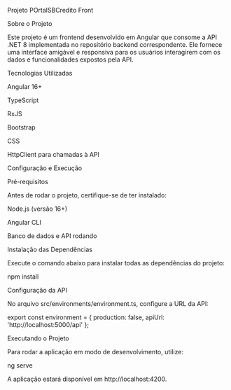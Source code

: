 Projeto POrtalSBCredito Front

Sobre o Projeto

Este projeto é um frontend desenvolvido em Angular que consome a API .NET 8 implementada no repositório backend correspondente. Ele fornece uma interface amigável e responsiva para os usuários interagirem com os dados e funcionalidades expostos pela API.

Tecnologias Utilizadas

Angular 16+

TypeScript

RxJS

Bootstrap

CSS

HttpClient para chamadas à API

Configuração e Execução

Pré-requisitos

Antes de rodar o projeto, certifique-se de ter instalado:

Node.js (versão 16+)

Angular CLI

Banco de dados e API rodando

Instalação das Dependências

Execute o comando abaixo para instalar todas as dependências do projeto:

npm install

Configuração da API

No arquivo src/environments/environment.ts, configure a URL da API:

export const environment = {
  production: false,
  apiUrl: 'http://localhost:5000/api'
};

Executando o Projeto

Para rodar a aplicação em modo de desenvolvimento, utilize:

ng serve

A aplicação estará disponível em http://localhost:4200.
